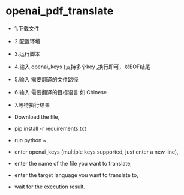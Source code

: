 # openai_pdf_translate
- 1.下载文件
- 2.配置环境
- 3.运行脚本
- 4.输入 openai_keys (支持多个key ,换行即可，以EOF结尾
- 5.输入 需要翻译的文件路径 
- 6.输入 需要翻译的目标语言 如 Chinese
- 7.等待执行结果

- Download the file, 
- pip install -r requirements.txt
- run python ~, 
- enter openai_keys (multiple keys supported, just enter a new line), 
- enter the name of the file you want to translate, 
- enter the target language you want to translate to, 
- wait for the execution result.

